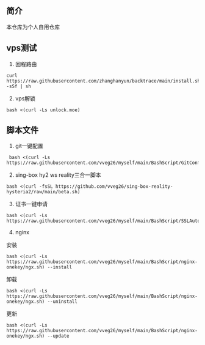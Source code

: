 ## 简介
本仓库为个人自用仓库
## vps测试
1. 回程路由
```
curl https://raw.githubusercontent.com/zhanghanyun/backtrace/main/install.sh -sSf | sh
```
2. vps解锁
```
bash <(curl -Ls unlock.moe)
```
## 脚本文件
1. git一键配置

```
 bash <(curl -Ls https://raw.githubusercontent.com/vveg26/myself/main/BashScript/GitConfig/GitConfig.sh)
```
2. sing-box hy2 ws reality三合一脚本

```
bash <(curl -fsSL https://github.com/vveg26/sing-box-reality-hysteria2/raw/main/beta.sh)
```

3. 证书一键申请

```
bash <(curl -Ls https://raw.githubusercontent.com/vveg26/myself/main/BashScript/SSLAutoInstall/SSLAutoInstall.sh)
```
4. nginx

 安装
```
bash <(curl -Ls https://raw.githubusercontent.com/vveg26/myself/main/BashScript/nginx-onekey/ngx.sh) --install
```
 卸载
```
bash <(curl -Ls https://raw.githubusercontent.com/vveg26/myself/main/BashScript/nginx-onekey/ngx.sh) --uninstall
```
 更新
```
bash <(curl -Ls https://raw.githubusercontent.com/vveg26/myself/main/BashScript/nginx-onekey/ngx.sh) --update
```
